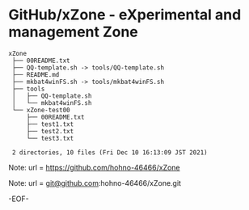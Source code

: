 # GitHub/xZone - eXperimental and management Zone

    xZone
     ├── 00README.txt
     ├── QQ-template.sh -> tools/QQ-template.sh
     ├── README.md
     ├── mkbat4winFS.sh -> tools/mkbat4winFS.sh
     ├── tools
     │   ├── QQ-template.sh
     │   └── mkbat4winFS.sh
     └── xZone-test00
         ├── 00README.txt
         ├── test1.txt
         ├── test2.txt
         └── test3.txt
     
     2 directories, 10 files (Fri Dec 10 16:13:09 JST 2021)

<!---
====

## Overview

xZone中のフォルダ/ファイルについての一般的な情報提供する．

Providing general information for the files and folders in the "xZone".

## Description

See 00README.txt

## Requirement

none.

## Usage

none.

## Installation

none.

## References

none.

## Licence

undefined.

## Author

[hohno-46466](https://github.com/hohno-46466) (@hohno_at_kuimc)

# See Also

See also 00README.txt, if prepared.

Mon Aug  5 06:21:27 JST 2019
Wed Aug 21 23:17:58 JST 2019

-->

Note: 	url = https://github.com/hohno-46466/xZone

Note:   url = git@github.com:hohno-46466/xZone.git

-EOF-
